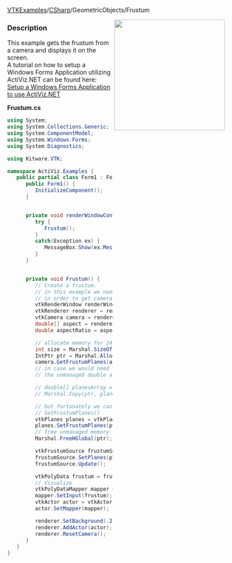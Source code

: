 [VTKExamples](/index/)/[CSharp](/CSharp)/GeometricObjects/Frustum

<img align="right" src="https://github.com/lorensen/VTKExamples/blob/gh-pages/Testing/Baseline/GeometricObjects/TestFrustum.png?raw=true" width="256" />

### Description
This example gets the frustum from a camera and displays it on the screen. <br />
A tutorial on how to setup a Windows Forms Application utilizing ActiViz.NET can be found here: [Setup a Windows Forms Application to use ActiViz.NET](http://www.vtk.org/Wiki/VTK/CSharp/ActiViz.NET)

**Frustum.cs**
```csharp
using System;
using System.Collections.Generic;
using System.ComponentModel;
using System.Windows.Forms;
using System.Diagnostics;

using Kitware.VTK;

namespace ActiViz.Examples {
   public partial class Form1 : Form {
      public Form1() {
         InitializeComponent();
      }


      private void renderWindowControl1_Load(object sender, EventArgs e) {
         try {
            Frustum();
         }
         catch(Exception ex) {
            MessageBox.Show(ex.Message, "Exception", MessageBoxButtons.OK);
         }
      }


      private void Frustum() {
         // Create a frustum.  
         // in this example we need the renderer first to retrieve the active camera
         // in order to get camera's frustum planes
         vtkRenderWindow renderWindow = renderWindowControl1.RenderWindow;
         vtkRenderer renderer = renderWindow.GetRenderers().GetFirstRenderer();
         vtkCamera camera = renderer.GetActiveCamera();
         double[] aspect = renderer.GetAspect();
         double aspectRatio = aspect[0] / aspect[1];

         // allocate memory for 24 unmanaged doubles
         int size = Marshal.SizeOf(typeof(double)) * 24;
         IntPtr ptr = Marshal.AllocHGlobal(size);
         camera.GetFrustumPlanes(aspectRatio, ptr);
         // in case we would need this values directly we could copy 
         // the unmanaged double array to a managed array like so:

         // double[] planesArray = new double[24];
         // Marshal.Copy(ptr, planesArray, 0, 24);

         // but fortunately we can forward the IntPtr directly to the function 
         // SetFrustumPlanes()
         vtkPlanes planes = vtkPlanes.New();
         planes.SetFrustumPlanes(ptr);
         // free unmanaged memory
         Marshal.FreeHGlobal(ptr);

         vtkFrustumSource frustumSource = vtkFrustumSource.New();
         frustumSource.SetPlanes(planes);
         frustumSource.Update();

         vtkPolyData frustum = frustumSource.GetOutput();
         // Visualize
         vtkPolyDataMapper mapper = vtkPolyDataMapper.New();
         mapper.SetInput(frustum);
         vtkActor actor = vtkActor.New();
         actor.SetMapper(mapper);

         renderer.SetBackground(.2, .1, .3); // Background color dark purple
         renderer.AddActor(actor);
         renderer.ResetCamera();
      }
   }
}
```
